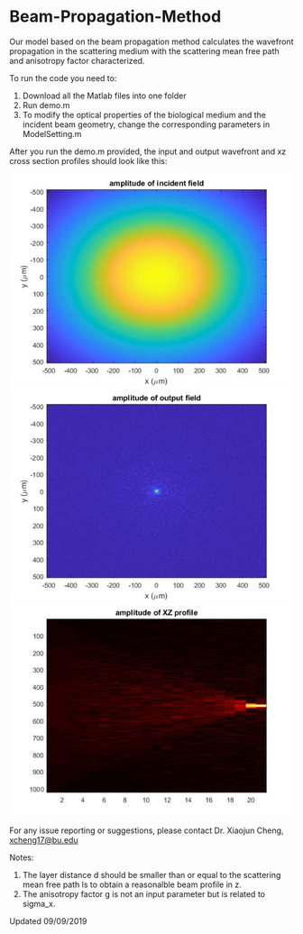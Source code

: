 # Beam-Propagation-Method
Our model based on the beam propagation method calculates the wavefront propagation in the scattering medium with the scattering mean free path and anisotropy factor characterized.

To run the code you need to:
1. Download all the Matlab files into one folder
2. Run demo.m
3. To modify the optical properties of the biological medium and the incident beam geometry, change the corresponding parameters in ModelSetting.m

After you run the demo.m provided, the input and output wavefront and xz cross section profiles should look like this:

![Figure](InputWavefront.jpg)
![Figure](OutputWavefront.jpg)
![Figure](crossSection.jpg)


For any issue reporting or suggestions, please contact Dr. Xiaojun Cheng, xcheng17@bu.edu

Notes:
1. The layer distance d should be smaller than or equal to the scattering mean free path ls to obtain a reasonalble beam profile in z.
2. The anisotropy factor g is not an input parameter but is related to sigma_x.

Updated 09/09/2019



